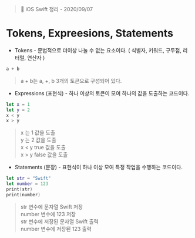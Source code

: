    > 📝 iOS Swift 정리 - 2020/09/07

 # Tokens, Expreesions, Statements

  - Tokens  - 문법적으로 더이상 나눌 수 없는 요소이다. ( 식별자, 키워드, 구두점, 리터럴, 연산자 )
  ```swift
 a + b
 ```
 > a + b는 a, +, b 3개의 토큰으로 구성되어 있다.

  - Expressions (표현식) - 하나 이상의 토큰이 모여 하나의 값을 도출하는 코드이다.
  ```swift
 let x = 1
 let y = 2
 x < y
 x > y
 ```
 
 >  x 는 1 값을 도출 <br>
 >  y 는 2 값을 도출 <br>
 >  x < y true 값을 도출 <br>
 >  x > y false 값을 도출

  - Statements (문장) - 표현식이 하나 이상 모여 특정 작업을 수행하는 코드이다.
  ```swift
 let str = "Swift"
 let number = 123
 print(str)
 print(number)
 ```
 > str 변수에 문자열 Swift 저장 <br>
 > number 변수에 123 저장 <br>
 > str 변수에 저장된 문자열 Swift 출력 <br>
 > number 변수에 저장된 123 출력

